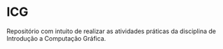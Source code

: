 # ICG

Repositório com intuito de realizar as atividades práticas da disciplina de Introdução a Computação Gráfica.
